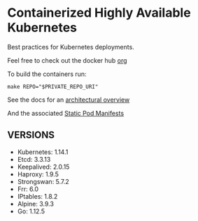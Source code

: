 # Containerized Highly Available Kubernetes

Best practices for Kubernetes deployments.

Feel free to check out the docker hub [org](https://hub.docker.com/u/whisperos)

To build the containers run:

    make REPO="$PRIVATE_REPO_URI"

See the docs for an [architectural overview](https://github.com/WhisperOS/kubes/tree/master/docs)

And the associated [Static Pod Manifests](https://github.com/WhisperOS/kubes/blob/master/docs/kubeconfigs/manifest.yml)

## VERSIONS

  - Kubernetes: 1.14.1
  - Etcd:       3.3.13
  - Keepalived: 2.0.15
  - Haproxy:    1.9.5
  - Strongswan: 5.7.2
  - Frr:        6.0
  - IPtables:   1.8.2
  - Alpine:     3.9.3
  - Go:         1.12.5
